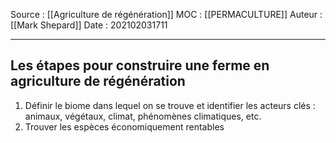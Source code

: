 Source : [[Agriculture de régénération]]
MOC : [[PERMACULTURE]]
Auteur : [[Mark Shepard]]
Date : 202102031711
***

## Les étapes pour construire une ferme en agriculture de régénération
1. Définir le biome dans lequel on se trouve et identifier les acteurs clés : animaux, végétaux, climat, phénomènes climatiques, etc.
2. Trouver les espèces économiquement rentables